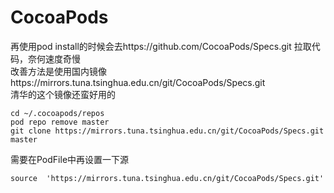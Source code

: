# CocoaPods

再使用pod install的时候会去https://github.com/CocoaPods/Specs.git 拉取代码，奈何速度奇慢  
改善方法是使用国内镜像https://mirrors.tuna.tsinghua.edu.cn/git/CocoaPods/Specs.git  
清华的这个镜像还蛮好用的  
```
cd ~/.cocoapods/repos 
pod repo remove master
git clone https://mirrors.tuna.tsinghua.edu.cn/git/CocoaPods/Specs.git  master
```

需要在PodFile中再设置一下源
```
source  'https://mirrors.tuna.tsinghua.edu.cn/git/CocoaPods/Specs.git'
```
 
